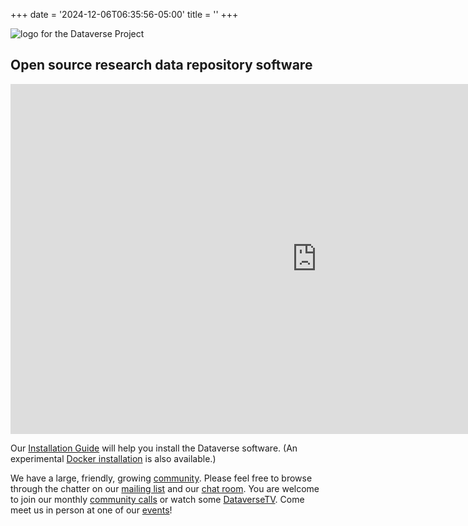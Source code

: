 +++
date = '2024-12-06T06:35:56-05:00'
title = ''
+++

![logo for the Dataverse Project](dataverse_project_logo.svg "Logo for the Dataverse Project")

## Open source research data repository software

<iframe src="https://iqss.github.io/dataverse-installations/map.html" width="980" height="560" frameborder="0" scrolling="no" style="overflow:hidden;"></iframe>

Our [Installation Guide](https://guides.dataverse.org/en/latest/installation/index.html) will help you install the Dataverse software. (An experimental [Docker installation](https://guides.dataverse.org/en/latest/container/running/demo.html) is also available.)

We have a large, friendly, growing [community](/community). Please feel free to browse through the chatter on our [mailing list](https://groups.google.com/g/dataverse-community) and our [chat room](https://dataverse.zulipchat.com). You are welcome to join our monthly [community calls](https://dataverse.org/community-calls) or watch some [DataverseTV](https://iqss.github.io/dataverse-tv/). Come meet us in person at one of our [events](/community/events)!
